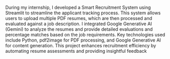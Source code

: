 During my internship, I developed a Smart Recruitment System using Streamlit to streamline the applicant tracking process. This system allows users to upload multiple PDF resumes, which are then processed and evaluated against a job description. I integrated Google Generative AI (Gemini) to analyze the resumes and provide detailed evaluations and percentage matches based on the job requirements. Key technologies used include Python, pdf2image for PDF processing, and Google Generative AI for content generation. This project enhances recruitment efficiency by automating resume assessments and providing insightful feedback
